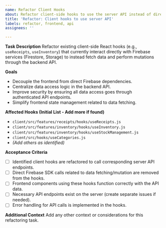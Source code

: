 ```yaml
---
name: Refactor Client Hooks
about: Refactor client-side hooks to use the server API instead of direct Firebase access
title: 'Refactor: Client hooks to use server API'
labels: refactor, frontend, api
assignees: ''

---
```


**Task Description**
Refactor existing client-side React hooks (e.g., `useReceipts`, `useInventory`) that currently interact directly with Firebase services (Firestore, Storage) to instead fetch data and perform mutations through the backend API.

**Goals**
- Decouple the frontend from direct Firebase dependencies.
- Centralize data access logic in the backend API.
- Improve security by ensuring all data access goes through authenticated API endpoints.
- Simplify frontend state management related to data fetching.

**Affected Hooks (Initial List - Add more if found)**
- `client/src/features/receipts/hooks/useReceipts.js`
- `client/src/features/inventory/hooks/useInventory.js`
- `client/src/features/inventory/hooks/useStockManagement.js`
- `client/src/hooks/useCategories.js`
- *(Add others as identified)*

**Acceptance Criteria**
- [ ] Identified client hooks are refactored to call corresponding server API endpoints.
- [ ] Direct Firebase SDK calls related to data fetching/mutation are removed from the hooks.
- [ ] Frontend components using these hooks function correctly with the API data.
- [ ] Necessary API endpoints exist on the server (create separate issues if needed).
- [ ] Error handling for API calls is implemented in the hooks.

**Additional Context**
Add any other context or considerations for this refactoring task.
